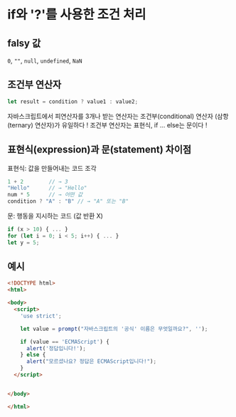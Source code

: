 # if와 '?'를 사용한 조건 처리

## falsy 값
`0`, `""`, `null`, `undefined`, `NaN`

## 조건부 연산자
```js
let result = condition ? value1 : value2;
```
자바스크립트에서 피연산자를 3개나 받는 연산자는 조건부(conditional) 연산자 (삼항(ternary) 연산자)가 유일하다 !
조건부 연산자는 표현식, if ... else는 문이다 !

## 표현식(expression)과 문(statement) 차이점
표현식: 값을 만들어내는 코드 조각
```js
1 + 2        // → 3
"Hello"      // → "Hello"
num * 5      // → 어떤 값
condition ? "A" : "B" // → "A" 또는 "B"
```
문: 행동을 지시하는 코드 (값 반환 X)
```js
if (x > 10) { ... }
for (let i = 0; i < 5; i++) { ... }
let y = 5;
```

## 예시
```html
<!DOCTYPE html>
<html>

<body>
  <script>
    'use strict';

    let value = prompt("자바스크립트의 '공식' 이름은 무엇일까요?", '');

    if (value == 'ECMAScript') {
      alert('정답입니다!');
    } else {
      alert("모르셨나요? 정답은 ECMAScript입니다!");
    }
  </script>


</body>

</html>
```
